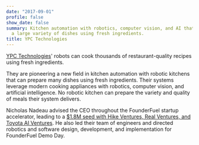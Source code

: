 ```yaml
---
date: "2017-09-01"
profile: false
show_date: false
summary: Kitchen automation with robotics, computer vision, and AI that can prepare
  a large variety of dishes using fresh ingredients.
title: YPC Technologies
---
```


[YPC Technologies](https://www.ypc-technologies.com/)' robots can cook thousands of restaurant-quality recipes using fresh ingredients.

They are pioneering a new field in kitchen automation with robotic kitchens that can prepare many dishes using fresh ingredients. Their systems leverage modern cooking appliances with robotics, computer vision, and artificial intelligence. No robotic kitchen can prepare the variety and quality of meals their system delivers.

Nicholas Nadeau advised the CEO throughout the FounderFuel startup accelerator, leading to a [$1.8M seed with Hike Ventures, Real Ventures, and Toyota AI Ventures](https://www.ypc-technologies.com/ypc-seed-round-oct2020). He also led their team of engineers and directed robotics and software design, development, and implementation for FounderFuel Demo Day.
